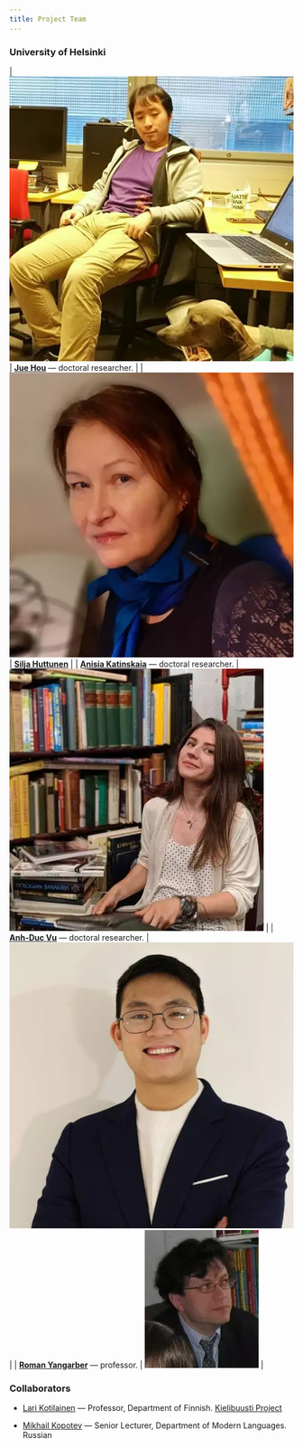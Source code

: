 ```yaml
---
title: Project Team
---
```


### University of Helsinki



| <span class="image object" style="width: 30vh;"> <img src="assets/images/200133-jue-hou-10.jpg" alt="" /> </span> | [__Jue Hou__](https://researchportal.helsinki.fi/fi/persons/jue-hou) — doctoral researcher. |
| <span class="image object" style="width: 30vh;">  <img src="assets/images/219244-silja-2022-02-15-01.jpeg" alt="" /> </span> | [__Silja Huttunen__](https://researchportal.helsinki.fi/fi/persons/silja-huttunen) |
| [__Anisia Katinskaia__](https://researchportal.helsinki.fi/fi/persons/anisia-katinskaia) — doctoral researcher. | <span class="image object" style="width: 30vh;"> <img src="assets/images/199869-anisia-katinskaia-library-50.jpg" alt="" /> </span> |
| [__Anh-Duc Vu__](https://researchportal.helsinki.fi/fi/persons/duc-vu-anh) — doctoral researcher. | <span class="image object" style="width: 30vh;"> <img src="assets/images/219245-duc_2022-02-15_18-24-14-01.jpg" alt="" /> </span> | 
| [__Roman Yangarber__](https://researchportal.helsinki.fi/fi/persons/roman-yangarber) — professor. | <span class="image object" style="width: 30vh;"> <img src="assets/images/199844-roman-yangarber-1.png" alt="" /> </span> |



### Collaborators

- [Lari Kotilainen](https://researchportal.helsinki.fi/fi/persons/lari-kotilainen) — Professor, Department of Finnish.  [Kielibuusti Project](https://kielibuusti.fi/en)

- [Mikhail Kopotev](https://researchportal.helsinki.fi/fi/persons/mikhail-kopotev) —
  Senior Lecturer, Department of Modern Languages.  Russian

